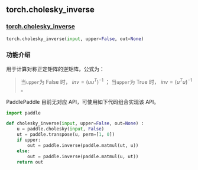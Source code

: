 ## torch.cholesky_inverse
### [torch.cholesky_inverse](https://pytorch.org/docs/stable/generated/torch.cholesky_inverse.html?highlight=cholesky_inverse#torch.cholesky_inverse)
```python
torch.cholesky_inverse(input, upper=False, out=None)
```

###  功能介绍
用于计算对称正定矩阵的逆矩阵，公式为：
> 当`upper`为 False 时，
> $inv=(uu^T)^{-1}$ ；
> 当`upper`为 True 时，
> $inv=(u^Tu)^{-1}$ 。


PaddlePaddle 目前无对应 API，可使用如下代码组合实现该 API。

```python
import paddle

def cholesky_inverse(input, upper=False, out=None) :
    u = paddle.cholesky(input, False)
    ut = paddle.transpose(u, perm=[1, 0])
    if upper:
        out = paddle.inverse(paddle.matmul(ut, u))
    else:
        out = paddle.inverse(paddle.matmul(u, ut))
    return out
```

